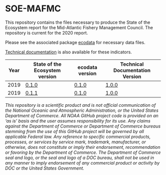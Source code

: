 # SOE-MAFMC

This repository contains the files necessary to produce the State of the Ecosystem report for the Mid-Atlantic Fishery Management Council. The repository is current for the 2020 report.

Please see the associated package [ecodata](https://github.com/NOAA-EDAB/ecodata) for necessary data files.

[Technical documentation](https://noaa-edab.github.io/tech-doc) is also available for these indicators.


| Year | State of the Ecosystem version | ecodata version | Technical Documentation Version |
|------|--------------------------------|-----------------|---------------------------------|
| 2019 |[0.1.0](https://github.com/NOAA-EDAB/SOE-MAFMC/tree/v0.1.0)                         |  [0.1.0](https://github.com/NOAA-EDAB/ecodata/tree/0.1.0)                | [1.0.0](https://github.com/NOAA-EDAB/tech-doc/tree/v1.0.0)                            |
| 2019 |[0.1.1](https://github.com/NOAA-EDAB/SOE-MAFMC/tree/v0.1.1)                          |  [0.1.0](https://github.com/NOAA-EDAB/ecodata/tree/0.1.0)                | [1.0.0](https://github.com/NOAA-EDAB/tech-doc/tree/v1.0.0)                            |


*This repository is a scientific product and is not official communication of the National Oceanic and Atmospheric Administration, or the United States Department of Commerce. All NOAA GitHub project code is provided on an ‘as is’ basis and the user assumes responsibility for its use. Any claims against the Department of Commerce or Department of Commerce bureaus stemming from the use of this GitHub project will be governed by all applicable Federal law. Any reference to specific commercial products, processes, or services by service mark, trademark, manufacturer, or otherwise, does not constitute or imply their endorsement, recommendation or favoring by the Department of Commerce. The Department of Commerce seal and logo, or the seal and logo of a DOC bureau, shall not be used in any manner to imply endorsement of any commercial product or activity by DOC or the United States Government.*

